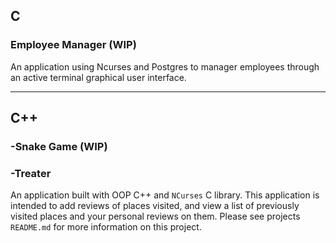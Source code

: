 ## C
### Employee Manager (WIP)
An application using Ncurses and Postgres to manager employees through an active terminal graphical user interface.

----

## C++
### -Snake Game (WIP)

### -Treater
An application built with OOP C++ and `NCurses` C library. This application is intended to add reviews of places visited, and view a list of previously visited places and your personal reviews on them. Please see projects `README.md` for more information on this project.

